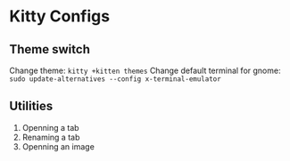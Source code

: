 # Kitty Configs

## Theme switch

Change theme: `kitty +kitten themes`
Change default terminal for gnome: `sudo update-alternatives --config x-terminal-emulator`

## Utilities

1. Openning a tab
2. Renaming a tab
3. Openning an image